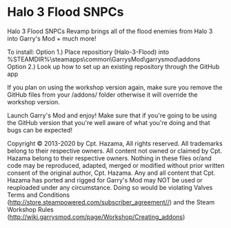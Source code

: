 # Halo 3 Flood SNPCs
 
Halo 3 Flood SNPCs Revamp brings all of the flood enemies from Halo 3 into Garry's Mod + much more!

To install:
 Option 1.) Place repositiory (Halo-3-Flood) into %STEAMDIR%\steamapps\common\GarrysMod\garrysmod\addons\
 Option 2.) Look up how to set up an existing repository through the GitHub app
 
 If you plan on using the workshop version again, make sure you remove the GitHub files from your /addons/ folder otherwise it will override the workshop version.

Launch Garry's Mod and enjoy!
Make sure that if you're going to be using the GitHub version that you're well aware of what you're doing and that bugs can be expected!

Copyright © 2013-2020 by Cpt. Hazama, All rights reserved. 
All trademarks belong to their respective owners.
All content not owned or claimed by Cpt. Hazama belong to their respective owners.
Nothing in these files or/and code may be reproduced, adapted, merged or modified without prior written consent of the original author, Cpt. Hazama. Any and all content that Cpt. Hazama has ported and rigged for Garry's Mod may NOT be used or reuploaded under any circumstance. Doing so would be violating Valves Terms and Conditions (http://store.steampowered.com/subscriber_agreement//) and the Steam Workshop Rules (http://wiki.garrysmod.com/page/Workshop/Creating_addons)

